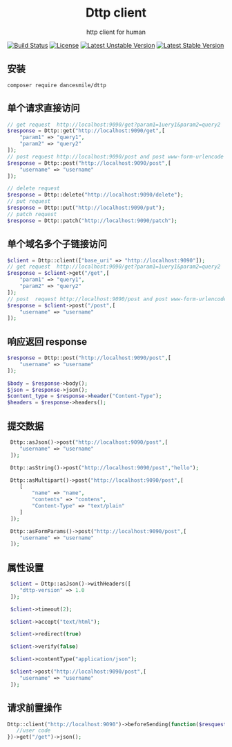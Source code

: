 <h1 align="center">Dttp client</h1>

<p align="center">http client for human</p>

[![Build Status](https://travis-ci.org/DanceSmile/http.svg?branch=master)](https://travis-ci.org/DanceSmile/http)
[![License](https://poser.pugx.org/dancesmile/dttp/license)](https://packagist.org/packages/dancesmile/dttp)
[![Latest Unstable Version](https://poser.pugx.org/dancesmile/dttp/v/unstable)](//packagist.org/packages/dancesmile/dttp)
[![Latest Stable Version](https://poser.pugx.org/dancesmile/dttp/version)](https://packagist.org/packages/dancesmile/dttp)

## 安装
```
composer require dancesmile/dttp
```

## 单个请求直接访问


```php
// get request  http://localhost:9090/get?param1=1uery1&param2=query2
$response = Dttp::get("http://localhost:9090/get",[
	"param1" => "query1",
	"param2" => "query2"
]);
// post request http://localhost:9090/post and post www-form-urlencode data `username=username`
$response = Dttp::post("http://localhost:9090/post",[
	"username" => "username"
]);

// delete request 
$response = Dttp::delete("http://localhost:9090/delete");
// put request 
$response = Dttp::put("http://localhost:9090/put");
// patch request 
$response = Dttp::patch("http://localhost:9090/patch");

 ```

## 单个域名多个子链接访问

```php
$client = Dttp::client(["base_uri" => "http://localhost:9090"]);
// get request  http://localhost:9090/get?param1=1uery1&param2=query2
$response = $client->get("/get",[
	"param1" => "query1",
	"param2" => "query2"
]);
// post  request http://localhost:9090/post and post www-form-urlencode data `username=username`
$response = $client->post("/post",[
	"username" => "username"
]);

```

## 响应返回 response

```php
$response = Dttp::post("http://localhost:9090/post",[
	"username" => "username"
]);

$body = $response->body();
$json = $response->json();
$content_type = $response->header("Content-Type");
$headers = $response->headers();

```

## 提交数据

```php
 Dttp::asJson()->post("http://localhost:9090/post",[
	"username" => "username"
 ]);

 Dttp::asString()->post("http://localhost:9090/post","hello");

 Dttp::asMultipart()->post("http://localhost:9090/post",[
 	[
 		"name" => "name",
 		"contents" => "contens",
 		"Content-Type" => "text/plain"
 	]
 ]);

 Dttp::asFormParams()->post("http://localhost:9090/post",[
	"username" => "username"
 ]);
```

## 属性设置

```php
 $client = Dttp::asJson()->withHeaders([
 	"dttp-version" => 1.0
 ]);

 $client->timeout(2);

 $client->accept("text/html");

 $client->redirect(true)

 $client->verify(false)

 $client->contentType("application/json");

 $client->post("http://localhost:9090/post",[
	"username" => "username"
 ]);

```

## 请求前置操作

```php
Dttp::client("http://localhost:9090")->beforeSending(function($resquest, $option){
   //user code
})->get("/get")->json();

```








